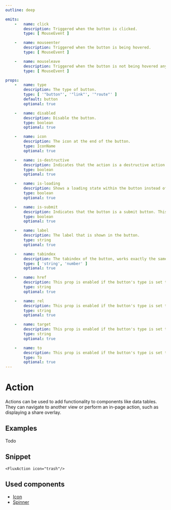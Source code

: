 ```yaml
---
outline: deep

emits:
    -   name: click
        description: Triggered when the button is clicked.
        type: [ MouseEvent ]

    -   name: mouseenter
        description: Triggered when the button is being hovered.
        type: [ MouseEvent ]

    -   name: mouseleave
        description: Triggered when the button is not being hovered anymore.
        type: [ MouseEvent ]

props:
    -   name: type
        description: The type of button.
        type: [ '"button"', '"link"', '"route"' ]
        default: button
        optional: true

    -   name: disabled
        description: Disable the button.
        type: boolean
        optional: true

    -   name: icon
        description: The icon at the end of the button.
        type: IconName
        optional: true

    -   name: is-destructive
        description: Indicates that the action is a destructive action.
        type: boolean
        optional: true

    -   name: is-loading
        description: Shows a loading state within the button instead of the icon at the start.
        type: boolean
        optional: true

    -   name: is-submit
        description: Indicates that the button is a submit button. This will enable form submission.
        type: boolean
        optional: true

    -   name: label
        description: The label that is shown in the button.
        type: string
        optional: true

    -   name: tabindex
        description: The tabindex of the button, works exactly the same as html.
        type: [ 'string', 'number' ]
        optional: true

    -   name: href
        description: This prop is enabled if the button's type is set to link. It's the same as the <a> HTML element.
        type: string
        optional: true

    -   name: rel
        description: This prop is enabled if the button's type is set to link. It's the same as the <a> HTML element.
        type: string
        optional: true

    -   name: target
        description: This prop is enabled if the button's type is set to link. It's the same as the <a> HTML element.
        type: string
        optional: true

    -   name: to
        description: This prop is enabled if the button's type is set to route. This integrates with Vue Router.
        type: To
        optional: true
---
```


<script
    lang="ts"
    setup>
    import { FluxAction, FluxActions, FluxPane, FluxPaneBody } from '@basmilius/flux';
</script>

# Action

Actions can be used to add functionality to components like data tables. They can navigate to another view or perform an in-page action, such as displaying a share overlay.

<Preview>
    <FluxPane>
        <FluxPaneBody>
            <FluxActions>
                <FluxAction
                    icon="circle-xmark"
                    is-destructive/>
                <FluxAction icon="circle-sort"/>
                <FluxAction icon="circle-minus"/>
            </FluxActions>
        </FluxPaneBody>
    </FluxPane>
</Preview>

<FrontmatterDocs/>

## Examples

Todo

## Snippet

```vue-html
<FluxAction icon="trash"/>
```

## Used components

- [Icon](./icon)
- [Spinner](./spinner)
